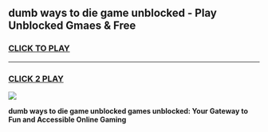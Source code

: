
## dumb ways to die game unblocked - Play Unblocked Gmaes & Free
<h3>
<a href="https://news.freeplayer.one?title=dumb_ways_to_die_game_unblocked&ref=23F">CLICK TO PLAY</a></h3>
<hr>

<h3>
<a href="https://news.freeplayer.one?title=dumb_ways_to_die_game_unblocked&ref=23F">CLICK 2 PLAY</a>
  
</h3>

<a href="https://news.freeplayer.one?title=dumb_ways_to_die_game_unblocked&ref=23F/"><img src="https://clearcache.store/games.png"></a>


**dumb ways to die game unblocked games unblocked: Your Gateway to Fun and Accessible Online Gaming**
